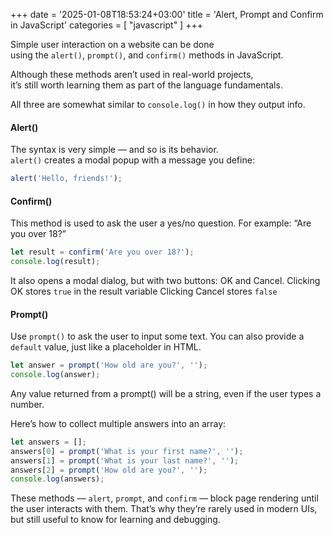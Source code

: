 +++
date = '2025-01-08T18:53:24+03:00'
title = 'Alert, Prompt and Confirm in JavaScript'
categories = [ "javascript" ]
+++

Simple user interaction on a website can be done  
using the `alert()`, `prompt()`, and `confirm()` methods in JavaScript.

Although these methods aren’t used in real-world projects,  
it’s still worth learning them as part of the language fundamentals.

All three are somewhat similar to `console.log()` in how they output info.

#### Alert()

The syntax is very simple — and so is its behavior.  
`alert()` creates a modal popup with a message you define:

```js
alert('Hello, friends!');
```

#### Confirm()

This method is used to ask the user a yes/no question.
For example: “Are you over 18?”

```js
let result = confirm('Are you over 18?');
console.log(result);
```

It also opens a modal dialog, but with two buttons: OK and Cancel.
Clicking OK stores `true` in the result variable
Clicking Cancel stores `false`

#### Prompt()

Use `prompt()` to ask the user to input some text.
You can also provide a `default` value, just like a placeholder in HTML.

```js
let answer = prompt('How old are you?', '');
console.log(answer);
```

Any value returned from a prompt() will be a string,
even if the user types a number.

Here’s how to collect multiple answers into an array:

```js
let answers = [];
answers[0] = prompt('What is your first name?', '');
answers[1] = prompt('What is your last name?', '');
answers[2] = prompt('How old are you?', '');
console.log(answers);
```

These methods — `alert`, `prompt`, and `confirm` —
block page rendering until the user interacts with them.
That’s why they’re rarely used in modern UIs,
but still useful to know for learning and debugging.